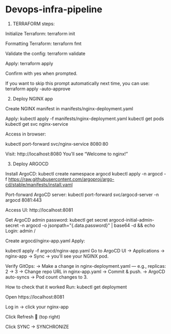 # Devops-infra-pipeline

1. TERRAFORM steps:

Initialize Terraform:
terraform init

Formatting Terraform:
terraform fmt

Validate the config:
terraform validate

Apply:
terraform apply

Confirm with yes when prompted.

If you want to skip this prompt automatically next time, you can use:
terraform apply -auto-approve


2. Deploy NGINX app

Create NGINX manifest in manifests/nginx-deployment.yaml

Apply:
kubectl apply -f manifests/nginx-deployment.yaml
kubectl get pods
kubectl get svc nginx-service

Access in browser:

kubectl port-forward svc/nginx-service 8080:80

Visit: http://localhost:8080
You’ll see “Welcome to nginx!”

3. Deploy ARGOCD

Install ArgoCD:
kubectl create namespace argocd
kubectl apply -n argocd -f https://raw.githubusercontent.com/argoproj/argo-cd/stable/manifests/install.yaml

Port-forward ArgoCD server:
kubectl port-forward svc/argocd-server -n argocd 8081:443

Access UI: http://localhost:8081

Get ArgoCD admin password:
kubectl get secret argocd-initial-admin-secret -n argocd -o jsonpath="{.data.password}" | base64 -d && echo
Login: admin / <password>

Create argocd/nginx-app.yaml
Apply:

kubectl apply -f argocd/nginx-app.yaml
Go to ArgoCD UI → Applications → nginx-app → Sync → you’ll see your NGINX pod.

Verify GitOps:
-> Make a change in nginx-deployment.yaml — e.g., replicas: 2 → 3
-> Change repo URL in nginx-app.yaml
-> Commit & push.
-> ArgoCD auto-syncs → Pod count changes to 3.

How to check that it worked
Run:
kubectl get deployment

Open https://localhost:8081

Log in → click your nginx-app

Click Refresh 🔄 (top right)

Click SYNC → SYNCHRONIZE






